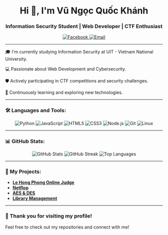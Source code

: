 <!-- Banner chào mừng -->
<h1 align="center">Hi 👋, I'm Vũ Ngọc Quốc Khánh</h1>
<h3 align="center">Information Security Student | Web Developer | CTF Enthusiast</h3>

<!-- Liên kết mạng xã hội -->
<p align="center">
  <a href="https://www.facebook.com/anotherk.da" target="_blank">
    <img src="https://img.shields.io/badge/Facebook-1877F2?style=flat&logo=facebook&logoColor=white" alt="Facebook"/>
  </a>
  <a href="mailto:your.email@example.com">
    <img src="https://img.shields.io/badge/Email-D14836?style=flat&logo=gmail&logoColor=white" alt="Email"/>
  </a>
</p>

<!-- Giới thiệu bản thân -->
---

🎓 I'm currently studying Information Security at UIT - Vietnam National University.

💻 Passionate about Web Development and Cybersecurity.

🛡️ Actively participating in CTF competitions and security challenges.

🌱 Continuously learning and exploring new technologies.

<!-- Kỹ năng -->
---

### 🛠️ Languages and Tools:

<p align="center">
  <img src="https://img.shields.io/badge/Python-3776AB?style=flat&logo=python&logoColor=white" alt="Python"/>
  <img src="https://img.shields.io/badge/JavaScript-F7DF1E?style=flat&logo=javascript&logoColor=black" alt="JavaScript"/>
  <img src="https://img.shields.io/badge/HTML5-E34F26?style=flat&logo=html5&logoColor=white" alt="HTML5"/>
  <img src="https://img.shields.io/badge/CSS3-1572B6?style=flat&logo=css3&logoColor=white" alt="CSS3"/>
  <img src="https://img.shields.io/badge/Node.js-339933?style=flat&logo=node.js&logoColor=white" alt="Node.js"/>
  <img src="https://img.shields.io/badge/Git-F05032?style=flat&logo=git&logoColor=white" alt="Git"/>
  <img src="https://img.shields.io/badge/Linux-FCC624?style=flat&logo=linux&logoColor=black" alt="Linux"/>
</p>

<!-- Thống kê GitHub -->
---

### 📊 GitHub Stats:

<p align="center">
  <img src="https://github-readme-stats.vercel.app/api?username=AnoTherK-ATK&show_icons=true&theme=radical" alt="GitHub Stats"/>
  <img src="https://github-readme-streak-stats.herokuapp.com/?user=AnoTherK-ATK&theme=radical" alt="GitHub Streak"/>
  <img src="https://github-readme-stats.vercel.app/api/top-langs/?username=AnoTherK-ATK&layout=compact&theme=radical" alt="Top Languages"/>
</p>

---

### 📂 My Projects:

- [**Le Hong Phong Online Judge**](https://github.com/AnoTherK-ATK/LHPOJ)
- [**Netflop**](https://github.com/AnoTherK-ATK/Netflop)
- [**AES & DES**](https://github.com/AnoTherK-ATK/AES-DES-cryptopp)
- [**Library Management**](https://github.com/AnoTherK-ATK/LibraryManagement)

<!-- Cảm ơn -->
---

### 🙏 Thank you for visiting my profile!

Feel free to check out my repositories and connect with me!
